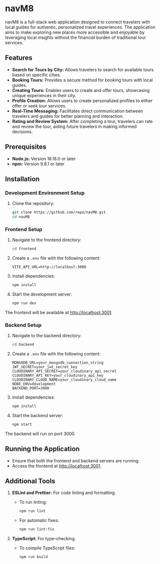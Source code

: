 # navM8

navM8 is a full-stack web application designed to connect travelers with local guides for authentic, personalized travel experiences. The application aims to make exploring new places more accessible and enjoyable by leveraging local insights without the financial burden of traditional tour services.

## Features

- **Search for Tours by City:** Allows travelers to search for available tours based on specific cities.
- **Booking Tours:** Provides a secure method for booking tours with local guides.
- **Creating Tours:** Enables users to create and offer tours, showcasing unique experiences in their city.
- **Profile Creation:** Allows users to create personalized profiles to either offer or seek tour services.
- **Real-Time Messaging:** Facilitates direct communication between travelers and guides for better planning and interaction.
- **Rating and Review System:** After completing a tour, travelers can rate and review the tour, aiding future travelers in making informed decisions.

## Prerequisites

- **Node.js:** Version 18.18.0 or later
- **npm:** Version 9.8.1 or later

## Installation

### Development Environment Setup

1. Clone the repository:
   ```sh
   git clone https://github.com/repo/navM8.git
   cd navM8
   ```

### Frontend Setup

1. Navigate to the frontend directory:

   ```sh
   cd frontend
   ```

2. Create a `.env` file with the following content:

   ```env
   VITE_API_URL=http://localhost:3000
   ```

3. Install dependencies:

   ```sh
   npm install
   ```

4. Start the development server:
   ```sh
   npm run dev
   ```

The frontend will be available at [http://localhost:3001](http://localhost:3001).

### Backend Setup

1. Navigate to the backend directory:

   ```sh
   cd backend
   ```

2. Create a `.env` file with the following content:

   ```env
   MONGODB_URL=your_mongodb_connection_string
   JWT_SECRET=your_jwt_secret_key
   CLOUDINARY_API_SECRET=your_cloudinary_api_secret
   CLOUDINARY_API_KEY=your_cloudinary_api_key
   CLOUDINARY_CLOUD_NAME=your_cloudinary_cloud_name
   NODE_ENV=development
   BACKEND_PORT=3000
   ```

3. Install dependencies:

   ```sh
   npm install
   ```

4. Start the backend server:
   ```sh
   npm start
   ```

The backend will run on port 3000.

## Running the Application

- Ensure that both the frontend and backend servers are running.
- Access the frontend at [http://localhost:3001](http://localhost:3001).

## Additional Tools

1. **ESLint and Prettier:** For code linting and formatting.

   - To run linting:
     ```sh
     npm run lint
     ```
   - For automatic fixes:
     ```sh
     npm run lint:fix
     ```

2. **TypeScript:** For type-checking.
   - To compile TypeScript files:
     ```sh
     npm run build
     ```
